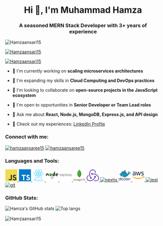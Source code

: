 <h1 align="center">Hi 👋, I'm Muhammad Hamza</h1>
<h3 align="center">A seasoned MERN Stack Developer with 3+ years of experience</h3>

<p align="left"> <img src="https://komarev.com/ghpvc/?username=Hamzaansari15&label=Profile%20views&color=0e75b6&style=flat" alt="Hamzaansari15" /> </p>

<p align="left"> <a href="https://github.com/ryo-ma/github-profile-trophy"><img src="https://github-profile-trophy.vercel.app/?username=Hamzaansari15" alt="Hamzaansari15" /></a> </p>

<p align="left"> <a href="https://twitter.com/muzammilshah803" target="blank"><img src="https://img.shields.io/twitter/follow/Hamzaansari15?logo=twitter&style=for-the-badge" alt="Hamzaansari15" /></a> </p>

- 🔭 I'm currently working on **scaling microservices architectures**

- 🌱 I'm expanding my skills in **Cloud Computing and DevOps practices**

- 👯 I'm looking to collaborate on **open-source projects in the JavaScript ecosystem**

- 🤝 I'm open to opportunities in **Senior Developer or Team Lead roles**

- 💬 Ask me about **React, Node.js, MongoDB, Express.js, and API design**

- 📄 Check out my experiences: [LinkedIn Profile](https://www.linkedin.com/in/muhammad-hamza-867aa023b/)

<h3 align="left">Connect with me:</h3>
<p align="left">
<!-- <a href="https://twitter.com/muzammilshah803" target="blank"><img align="center" src="https://raw.githubusercontent.com/rahuldkjain/github-profile-readme-generator/master/src/images/icons/Social/twitter.svg" alt="muzammilshah803" height="30" width="40" /></a> -->
<a href="https://www.linkedin.com/in/muhammad-hamza-867aa023b/" target="blank"><img align="center" src="https://raw.githubusercontent.com/rahuldkjain/github-profile-readme-generator/master/src/images/icons/Social/linked-in-alt.svg" alt="hamzaansaree15" height="30" width="40" /></a>
<a href="https://www.instagram.com/hamzaansaree15/" target="blank"><img align="center" src="https://raw.githubusercontent.com/rahuldkjain/github-profile-readme-generator/master/src/images/icons/Social/instagram.svg" alt="hamzaansaree15" height="30" width="40" /></a>
</p>

<h3 align="left">Languages and Tools:</h3>
<p align="left">
  <a href="https://developer.mozilla.org/en-US/docs/Web/JavaScript" target="_blank" rel="noreferrer"> <img src="https://raw.githubusercontent.com/devicons/devicon/master/icons/javascript/javascript-original.svg" alt="javascript" width="40" height="40"/> </a>
  <a href="https://www.typescriptlang.org/" target="_blank" rel="noreferrer"> <img src="https://raw.githubusercontent.com/devicons/devicon/master/icons/typescript/typescript-original.svg" alt="typescript" width="40" height="40"/> </a>
  <a href="https://reactjs.org/" target="_blank" rel="noreferrer"> <img src="https://raw.githubusercontent.com/devicons/devicon/master/icons/react/react-original-wordmark.svg" alt="react" width="40" height="40"/> </a>
  <a href="https://nodejs.org" target="_blank" rel="noreferrer"> <img src="https://raw.githubusercontent.com/devicons/devicon/master/icons/nodejs/nodejs-original-wordmark.svg" alt="nodejs" width="40" height="40"/> </a>
  <a href="https://expressjs.com" target="_blank" rel="noreferrer"> <img src="https://raw.githubusercontent.com/devicons/devicon/master/icons/express/express-original-wordmark.svg" alt="express" width="40" height="40"/> </a>
  <a href="https://www.mongodb.com/" target="_blank" rel="noreferrer"> <img src="https://raw.githubusercontent.com/devicons/devicon/master/icons/mongodb/mongodb-original-wordmark.svg" alt="mongodb" width="40" height="40"/> </a>
  <a href="https://redux.js.org" target="_blank" rel="noreferrer"> <img src="https://raw.githubusercontent.com/devicons/devicon/master/icons/redux/redux-original.svg" alt="redux" width="40" height="40"/> </a>
  <a href="https://nextjs.org/" target="_blank" rel="noreferrer"> <img src="https://cdn.worldvectorlogo.com/logos/nextjs-2.svg" alt="nextjs" width="40" height="40"/> </a>
  <a href="https://www.docker.com/" target="_blank" rel="noreferrer"> <img src="https://raw.githubusercontent.com/devicons/devicon/master/icons/docker/docker-original-wordmark.svg" alt="docker" width="40" height="40"/> </a>
  <a href="https://aws.amazon.com" target="_blank" rel="noreferrer"> <img src="https://raw.githubusercontent.com/devicons/devicon/master/icons/amazonwebservices/amazonwebservices-original-wordmark.svg" alt="aws" width="40" height="40"/> </a>
  <a href="https://jestjs.io" target="_blank" rel="noreferrer"> <img src="https://www.vectorlogo.zone/logos/jestjsio/jestjsio-icon.svg" alt="jest" width="40" height="40"/> </a>
  <a href="https://git-scm.com/" target="_blank" rel="noreferrer"> <img src="https://www.vectorlogo.zone/logos/git-scm/git-scm-icon.svg" alt="git" width="40" height="40"/> </a>
</p>

<h3 align="left">GitHub Stats:</h3>

<div>
<img width='320' alt="Hamza's GitHub stats" src="https://github-readme-stats.vercel.app/api?username=Hamzaansari15&show_icons=true&theme=transparent"/>

<img alt="Top langs" src="https://github-readme-stats.vercel.app/api/top-langs/?username=Hamzaansari15&layout=compact&&langs_count=8"/>
<p><img align="center" src="https://github-readme-streak-stats.herokuapp.com/?user=Hamzaansari15" alt="Hamzaansari15" /></p> 
<div/>

